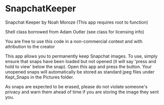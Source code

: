 SnapchatKeeper
==============

Snapchat Keeper by Noah Moroze (This app requires root to function)

Shell class borrowed from Adam Outler (see class for licensing info)

You are free to use this code in a non-commercial context and with attribution to the creator

This app allows you to permanently keep Snapchat images. To use, simply ensure that snaps have been loaded but not opened (it will say 'press and hold to view' below the snap).
Open this app and press the button. Your unopened snaps will automatically be stored as standard jpeg files under Kept_Snaps in the Pictures folder.

As snaps are expected to be erased, please do not violate someone's privacy and warn them ahead of time if you are storing the image they sent you.

